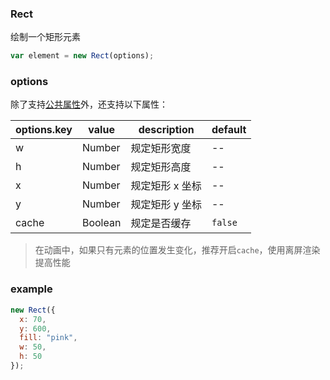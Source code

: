 ### Rect

绘制一个矩形元素

```js
var element = new Rect(options);
```

### options

除了支持[公共属性](../../element/)外，还支持以下属性：

| options.key | value   | description     | default |
| ----------- | ------- | --------------- | ------- |
| w           | Number  | 规定矩形宽度    | --      |
| h           | Number  | 规定矩形高度    | --      |
| x           | Number  | 规定矩形 x 坐标 | --      |
| y           | Number  | 规定矩形 y 坐标 | --      |
| cache       | Boolean | 规定是否缓存    | `false` |

> 在动画中，如果只有元素的位置发生变化，推荐开启`cache`，使用离屏渲染提高性能

### example

```js
new Rect({
  x: 70,
  y: 600,
  fill: "pink",
  w: 50,
  h: 50
});
```
